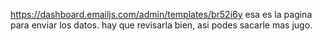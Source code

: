 https://dashboard.emailjs.com/admin/templates/br52i6y
esa es la pagina para enviar los datos.
hay que revisarla bien, asi podes sacarle mas jugo.